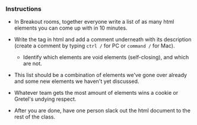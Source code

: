 ### Instructions

* In Breakout rooms, together everyone write a list of as many html elements you can come up with in 10 minutes.

* Write the tag in html and add a comment underneath with its description (create a comment by typing `ctrl /` for PC or `command /` for Mac).

  * Identify which elements are void elements (self-closing), and which are not.

* This list should be a combination of elements we've gone over already and some new elements we haven't yet discussed.

* Whatever team gets the most amount of elements wins a cookie or Gretel's undying respect.

* After you are done, have one person slack out the html document to the rest of the class.
